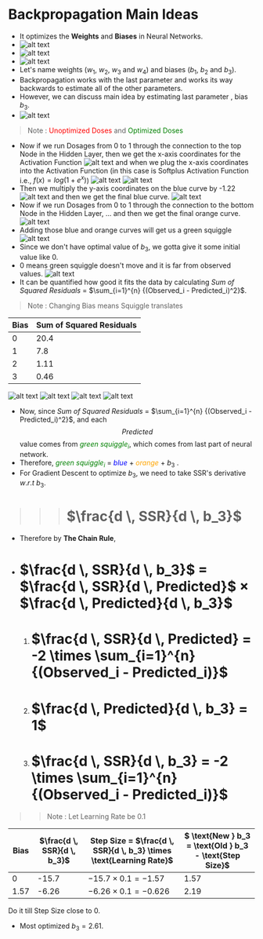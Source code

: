 # Backpropagation Main Ideas

* It optimizes the **Weights** and **Biases** in Neural Networks.
* ![alt text](image.png)
* ![alt text](image-1.png)
* ![alt text](image-2.png)
* Let's name weights ($w_1$, $w_2$, $w_3$ and $w_4$) and biases ($b_1$, $b_2$ and $b_3$).
* Backpropagation works with the last parameter and works its way backwards to estimate all of the other parameters.
* However, we can discuss main idea by estimating last parameter , bias $b_3$.
* ![alt text](image-4.png)
> Note : <span style="color: red;">Unoptimized Doses</span> and <span style="color: green;">Optimized Doses</span>
* Now if we run Dosages from 0 to 1 through the connection to the top Node in the Hidden Layer, then we get the x-axis coordinates for the Activation Function ![alt text](image-5.png) and when we plug the x-axis coordinates into the Activation Function (in this case is Softplus Activation Function i.e., ${f(x) = log(1 + e^x)}$) ![alt text](image-6.png) ![alt text](image-7.png)
* Then we multiply the y-axis coordinates on the blue curve by -1.22 ![alt text](image-8.png) and then we get the final blue curve. ![alt text](image-9.png)
* Now if we run Dosages from 0 to 1 through the connection to the bottom Node in the Hidden Layer, ... and then we get the final orange curve. ![alt text](image-10.png)
* Adding those blue and orange curves will get us a green squiggle ![alt text](image-11.png)
* Since we don't have optimal value of $b_3$, we gotta give it some initial value like $0$.
* $0$ means green squiggle doesn't move and it is far from observed values. ![alt text](image-12.png)
* It can be quantified how good it fits the data by calculating $Sum$ $of$  $Squared$ $Residuals$ $=$ $\sum_{i=1}^{n} {(Observed_i - Predicted_i)^2}$.

> Note : Changing Bias means Squiggle translates

| Bias | Sum of Squared Residuals |
|------|--------------------------|
|  0   |           20.4           |
|  1   |            7.8           |
|  2   |           1.11           |
|  3   |           0.46           |

![alt text](image-13.png)
![alt text](image-14.png)
![alt text](image-15.png)
![alt text](image-16.png)

* Now, since $Sum$ $of$ $Squared$ $Residuals$ $=$ $\sum_{i=1}^{n} {(Observed_i - Predicted_i)^2}$, and each $$Predicted$$ value comes from <span style="color: green;">$green$ $squiggle_i$</span>, which comes from last part of neural network.
* Therefore, <span style="color: green;">$green$ $squiggle_i$</span> $=$ <span style="color: blue;">$blue$</span> $+$ <span style="color: orange;">$orange$</span> $+$ $b_3$ .
* For Gradient Descent to optimize $b_3$, we need to take SSR's derivative $w.r.t$ $b_3$.
> > > # $\frac{d \, SSR}{d \, b_3}$
* Therefore by **The Chain Rule**,
* # $\frac{d \, SSR}{d \, b_3}$  $=$ $\frac{d \, SSR}{d \, Predicted}$ $\times$ $\frac{d \, Predicted}{d \, b_3}$
    1. # $\frac{d \, SSR}{d \, Predicted} = -2 \times \sum_{i=1}^{n} {(Observed_i - Predicted_i)}$
    2. # $\frac{d \, Predicted}{d \, b_3} = 1$
    3. # $\frac{d \, SSR}{d \, b_3} = -2 \times \sum_{i=1}^{n} {(Observed_i - Predicted_i)}$

> > Note : Let Learning Rate be $0.1$
 
| Bias |$\frac{d \, SSR}{d \, b_3}$|Step Size = $\frac{d \, SSR}{d \, b_3} \times \text{Learning Rate}$|$ \text{New } b_3 = \text{Old } b_3 - \text{Step Size}$|
|------|---------------------------|-------------------------------------------------------------------|-----------------------------------------------------|
|  0   |           -15.7           |                   $-15.7 \times 0.1 = -1.57$                      |                1.57                                 |
|  1.57   |           -6.26           |                   $-6.26 \times 0.1 = -0.626$                      |                2.19                                 |

Do it till Step Size close to 0.

* Most optimized $b_3 = 2.61.$
